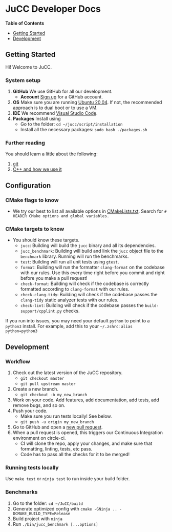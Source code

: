 # JuCC Developer Docs

**Table of Contents**

- [Getting Started](#getting-started)
- [Development](#development)

## Getting Started

Hi! Welcome to JuCC.

### System setup

1. **GitHub** We use GitHub for all our development.
   - **Account** [Sign up](https://github.com/join) for a GitHub account. 
2. **OS** Make sure you are running [Ubuntu 20.04](https://releases.ubuntu.com/20.04/). If not, the recommended approach is to dual boot or to use a VM.
3. **IDE** We recommend [Visual Studio Code](https://code.visualstudio.com/download).
4. **Packages** Install using
   - Go to the folder: `cd ~/jucc/script/installation`
   - Install all the necessary packages: `sudo bash ./packages.sh`

### Further reading

You should learn a little about the following:

1. [git](https://github.com/TheSYNcoder/JuCC/tree/master/docs/tech_git.md)
2. [C++ and how we use it](https://github.com/TheSYNcoder/JuCC/tree/master/docs/cpp_guidelines.md)

## Configuration

### CMake flags to know

- We try our best to list all available options in [CMakeLists.txt](https://github.com/TheSYNcoder/JuCC/blob/master/CMakeLists.txt). Search for `# HEADER CMake options and global variables.`

### CMake targets to know

- You should know these targets.
  - `jucc`: Building will build the `jucc` binary and all its dependencies.
  - `jucc_benchmark`: Building will build and link the `jucc` object file to the `benchmark` library. Running will run the benchmarks.
  - `test`: Building will run all unit tests using `gtest`.
  - `format`: Building will run the formatter `clang-format` on the codebase with our rules. Use this every time right before you commit and right before you make a pull request!
  - `check-format`: Building will check if the codebase is correctly formatted according to `clang-format` with our rules.
  - `check-clang-tidy`: Building will check if the codebase passes the `clang-tidy` static analyzer tests with our rules.
  - `check-lint`: Building will check if the codebase passes the `build-support/cpplint.py` checks.

If you run into issues, you may need your default `python` to point to a `python3` install. For example, add this to your `~/.zshrc`: `alias python=python3`

## Development

### Workflow

1. Check out the latest version of the JuCC repository.
   - `git checkout master`
   - `git pull upstream master`
2. Create a new branch.
   - `git checkout -b my_new_branch`
3. Work on your code. Add features, add documentation, add tests, add remove bugs, and so on.
4. Push your code.
   - Make sure you run tests locally! See below.
   - `git push -u origin my_new_branch`
5. Go to GitHub and open a [new pull request](https://github.com/TheSYNcoder/JuCC/compare).
6. When a pull request is opened, this triggers our Continuous Integration environment on circle-ci.
   - CI will clone the repo, apply your changes, and make sure that formatting, linting, tests, etc pass.
   - Code has to pass all the checks for it to be merged!

### Running tests locally

Use `make test` or `ninja test` to run inside your build folder.

### Benchmarks

1. Go to the folder: `cd ~/JuCC/build`
2. Generate optimized config with `cmake -GNinja .. -DCMAKE_BUILD_TYPE=Release`
3. Build project with `ninja`
4. Run `./bin/jucc_benchmark [...options]`
